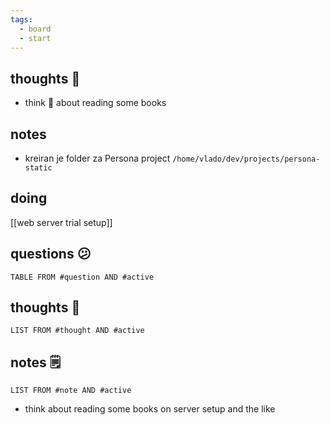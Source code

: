```yaml
---
tags:
  - board
  - start
---
```

## thoughts 💭
- think 🤔 about reading some books

## notes

- kreiran je folder za Persona project
`/home/vlado/dev/projects/persona-static`

## doing
[[web server trial setup]]

## questions 😕
```dataview
TABLE FROM #question AND #active
```

## thoughts 🤔
```dataview
LIST FROM #thought AND #active
```
## notes 🗒
```dataview
LIST FROM #note AND #active
```
- think about reading some books on server setup and the like
